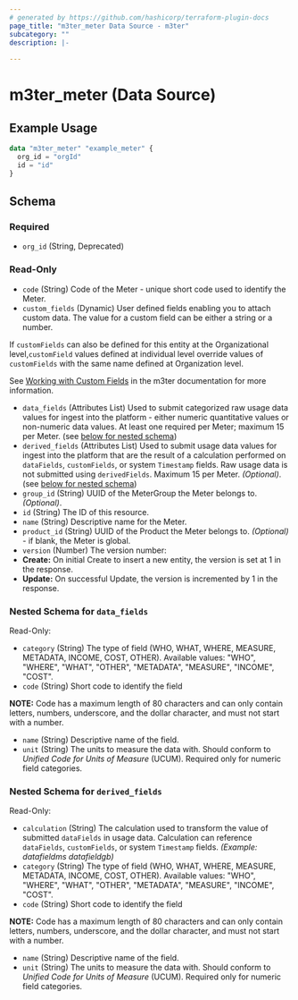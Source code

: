 ```yaml
---
# generated by https://github.com/hashicorp/terraform-plugin-docs
page_title: "m3ter_meter Data Source - m3ter"
subcategory: ""
description: |-
  
---
```


# m3ter_meter (Data Source)



## Example Usage

```terraform
data "m3ter_meter" "example_meter" {
  org_id = "orgId"
  id = "id"
}
```

<!-- schema generated by tfplugindocs -->
## Schema

### Required

- `org_id` (String, Deprecated)

### Read-Only

- `code` (String) Code of the Meter - unique short code used to identify the Meter.
- `custom_fields` (Dynamic) User defined fields enabling you to attach custom data. The value for a custom field can be either a string or a number.

If `customFields` can also be defined for this entity at the Organizational level,`customField` values defined at individual level override values of `customFields` with the same name defined at Organization level.

See [Working with Custom Fields](https://www.m3ter.com/docs/guides/creating-and-managing-products/working-with-custom-fields) in the m3ter documentation for more information.
- `data_fields` (Attributes List) Used to submit categorized raw usage data values for ingest into the platform - either numeric quantitative values or non-numeric data values. At least one required per Meter; maximum 15 per Meter. (see [below for nested schema](#nestedatt--data_fields))
- `derived_fields` (Attributes List) Used to submit usage data values for ingest into the platform that are the result of a calculation performed on `dataFields`, `customFields`, or system `Timestamp` fields. Raw usage data is not submitted using `derivedFields`. Maximum 15 per Meter. *(Optional)*. (see [below for nested schema](#nestedatt--derived_fields))
- `group_id` (String) UUID of the MeterGroup the Meter belongs to. *(Optional)*.
- `id` (String) The ID of this resource.
- `name` (String) Descriptive name for the Meter.
- `product_id` (String) UUID of the Product the Meter belongs to. *(Optional)* - if blank, the Meter is global.
- `version` (Number) The version number:
- **Create:** On initial Create to insert a new entity, the version is set at 1 in the response.
- **Update:** On successful Update, the version is incremented by 1 in the response.

<a id="nestedatt--data_fields"></a>
### Nested Schema for `data_fields`

Read-Only:

- `category` (String) The type of field (WHO, WHAT, WHERE, MEASURE, METADATA, INCOME, COST, OTHER).
Available values: "WHO", "WHERE", "WHAT", "OTHER", "METADATA", "MEASURE", "INCOME", "COST".
- `code` (String) Short code to identify the field

**NOTE:** Code has a maximum length of 80 characters and can only contain letters, numbers, underscore, and the dollar character, and must not start with a number.
- `name` (String) Descriptive name of the field.
- `unit` (String) The units to measure the data with. Should conform to *Unified Code for Units of Measure* (UCUM). Required only for numeric field categories.


<a id="nestedatt--derived_fields"></a>
### Nested Schema for `derived_fields`

Read-Only:

- `calculation` (String) The calculation used to transform the value of submitted `dataFields` in usage data. Calculation can reference `dataFields`, `customFields`, or system `Timestamp` fields. 
*(Example: datafieldms  datafieldgb)*
- `category` (String) The type of field (WHO, WHAT, WHERE, MEASURE, METADATA, INCOME, COST, OTHER).
Available values: "WHO", "WHERE", "WHAT", "OTHER", "METADATA", "MEASURE", "INCOME", "COST".
- `code` (String) Short code to identify the field

**NOTE:** Code has a maximum length of 80 characters and can only contain letters, numbers, underscore, and the dollar character, and must not start with a number.
- `name` (String) Descriptive name of the field.
- `unit` (String) The units to measure the data with. Should conform to *Unified Code for Units of Measure* (UCUM). Required only for numeric field categories.
